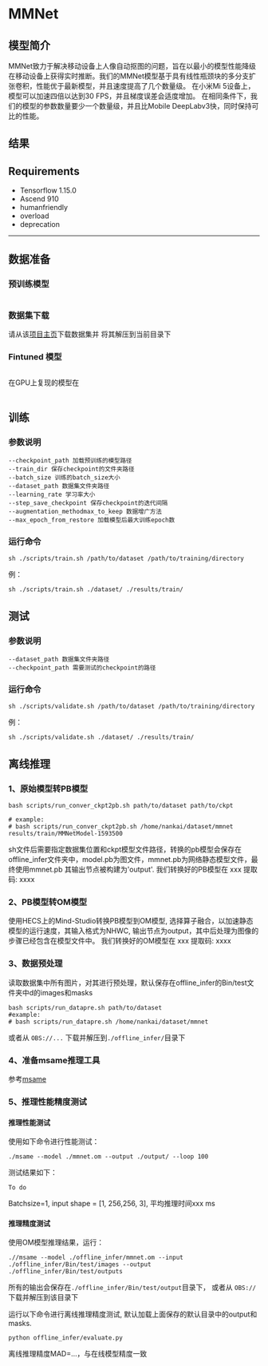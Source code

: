 # MMNet
## 模型简介
MMNet致力于解决移动设备上人像自动抠图的问题，旨在以最小的模型性能降级在移动设备上获得实时推断。我们的MMNet模型基于具有线性瓶颈块的多分支扩张卷积，性能优于最新模型，并且速度提高了几个数量级。 在小米Mi 5设备上，模型可以加速四倍以达到30 FPS，并且梯度误差会适度增加。 在相同条件下，我们的模型的参数数量要少一个数量级，并且比Mobile DeepLabv3快，同时保持可比的性能。

## 结果


## Requirements
- Tensorflow 1.15.0
- Ascend 910
- humanfriendly
- overload
- deprecation
---
## 数据准备
### 预训练模型

``` 
``` 
### 数据集下载
请从该[项目主页](http://xiaoyongshen.me/webpage_portrait/index.html)下载数据集并
将其解压到当前目录下


### Fintuned 模型
 
```
```

在GPU上复现的模型在
```

```

## 训练
### 参数说明
```
--checkpoint_path 加载预训练的模型路径
--train_dir 保存checkpoint的文件夹路径
--batch_size 训练的batch_size大小
--dataset_path 数据集文件夹路径
--learning_rate 学习率大小
--step_save_checkpoint 保存checkpoint的迭代间隔
--augmentation_methodmax_to_keep 数据增广方法
--max_epoch_from_restore 加载模型后最大训练epoch数
```
### 运行命令
```
sh ./scripts/train.sh /path/to/dataset /path/to/training/directory
```
例：
```
sh ./scripts/train.sh ./dataset/ ./results/train/
```

## 测试 
### 参数说明
```
--dataset_path 数据集文件夹路径
--checkpoint_path 需要测试的checkpoint的路径
```

### 运行命令
```
sh ./scripts/validate.sh /path/to/dataset /path/to/training/directory
```
例：
```
sh ./scripts/validate.sh ./dataset/ ./results/train/
```

## 离线推理
### 1、原始模型转PB模型
```
bash scripts/run_conver_ckpt2pb.sh path/to/dataset path/to/ckpt

# example:
# bash scripts/run_conver_ckpt2pb.sh /home/nankai/dataset/mmnet results/train/MMNetModel-1593500
```
sh文件后需要指定数据集位置和ckpt模型文件路径，转换的pb模型会保存在offline_infer文件夹中，model.pb为图文件，mmnet.pb为网络静态模型文件，最终使用mmnet.pb 其输出节点被构建为'output'.
我们转换好的PB模型在 xxx 提取码: xxxx

### 2、PB模型转OM模型
使用HECS上的Mind-Studio转换PB模型到OM模型, 选择算子融合，以加速静态模型的运行速度，其输入格式为NHWC, 输出节点为output，其中后处理为图像的步骤已经包含在模型文件中。
我们转换好的OM模型在 xxx 提取码: xxxx

### 3、数据预处理
读取数据集中所有图片，对其进行预处理，默认保存在offline_infer的Bin/test文件夹中d的images和masks
```
bash scripts/run_datapre.sh path/to/dataset
#example:
# bash scripts/run_datapre.sh /home/nankai/dataset/mmnet 
```
或者从 ```OBS://...``` 下载并解压到```./offline_infer/```目录下

### 4、准备msame推理工具
参考[msame](https://gitee.com/ascend/tools/tree/ccl/msame)

### 5、推理性能精度测试
#### 推理性能测试
使用如下命令进行性能测试：
```
./msame --model ./mmnet.om --output ./output/ --loop 100
```
测试结果如下：
```
To do
```
Batchsize=1, input shape = [1, 256,256, 3], 平均推理时间xxx ms

#### 推理精度测试
使用OM模型推理结果，运行：
```
.//msame --model ./offline_infer/mmnet.om --input ./offline_infer/Bin/test/images --output ./offline_infer/Bin/test/outputs
```
所有的输出会保存在```./offline_infer/Bin/test/output```目录下，
或者从 ```OBS://``` 下载并解压到该目录下

运行以下命令进行离线推理精度测试, 默认加载上面保存的默认目录中的output和masks.
```
python offline_infer/evaluate.py 
```
离线推理精度MAD=...，与在线模型精度一致
